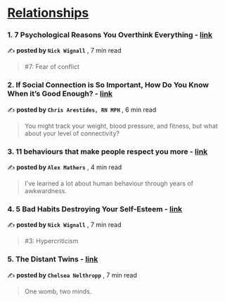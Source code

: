 
<h1><a href=https://medium.com/tag/relationships/recommended target="_blank" rel="noopener noreferrer">Relationships</a></h1>
<h3>1. 7 Psychological Reasons You Overthink Everything - <a href=https://medium.com/@nickwignall/7-psychological-reasons-you-overthink-everything-4efa88978e23?source=tag_recommended_feed---------0-84----------relationships----------45f59943_2f94_4eaf_a63b_2104cf7ac8a0------- target="_blank" rel="noopener noreferrer">link</a></h3>

✍️ **posted by `Nick Wignall`** <date> , 7 min read</date>

<blockquote>#7: Fear of conflict</blockquote>

<h3>2. If Social Connection is So Important, How Do You Know When it’s Good Enough? - <a href=https://medium.com/wise-well/if-social-connection-is-so-important-how-do-you-know-when-its-good-enough-2b3abd04c973?source=tag_recommended_feed---------1-107----------relationships----------45f59943_2f94_4eaf_a63b_2104cf7ac8a0------- target="_blank" rel="noopener noreferrer">link</a></h3>

✍️ **posted by `Chris Arestides, RN MPH`** <date> , 6 min read</date>

<blockquote>You might track your weight, blood pressure, and fitness, but what about your level of connectivity?</blockquote>

<h3>3. 11 behaviours that make people respect you more - <a href=https://medium.com/@iamalexmathers/11-behaviours-that-make-people-respect-you-more-2676d2d7a157?source=tag_recommended_feed---------2-85----------relationships----------45f59943_2f94_4eaf_a63b_2104cf7ac8a0------- target="_blank" rel="noopener noreferrer">link</a></h3>

✍️ **posted by `Alex Mathers`** <date> , 4 min read</date>

<blockquote>I’ve learned a lot about human behaviour through years of awkwardness.</blockquote>

<h3>4. 5 Bad Habits Destroying Your Self-Esteem - <a href=https://medium.com/@nickwignall/5-bad-habits-destroying-your-self-esteem-56abd2dcc6b2?source=tag_recommended_feed---------3-84----------relationships----------45f59943_2f94_4eaf_a63b_2104cf7ac8a0------- target="_blank" rel="noopener noreferrer">link</a></h3>

✍️ **posted by `Nick Wignall`** <date> , 7 min read</date>

<blockquote>#3: Hypercriticism</blockquote>

<h3>5. The Distant Twins - <a href=https://medium.com/human-parts/the-distant-twins-c160c061b6d2?source=tag_recommended_feed---------4-107----------relationships----------45f59943_2f94_4eaf_a63b_2104cf7ac8a0------- target="_blank" rel="noopener noreferrer">link</a></h3>

✍️ **posted by `Chelsea Nelthropp`** <date> , 7 min read</date>

<blockquote>One womb, two minds.</blockquote>

